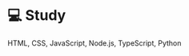 # 💻 Study
HTML, CSS, JavaScript, Node.js, TypeScript, Python

<!---
Emhaki/Emhaki is a ✨ special ✨ repository because its `README.md` (this file) appears on your GitHub profile.
You can click the Preview link to take a look at your changes.
--->
